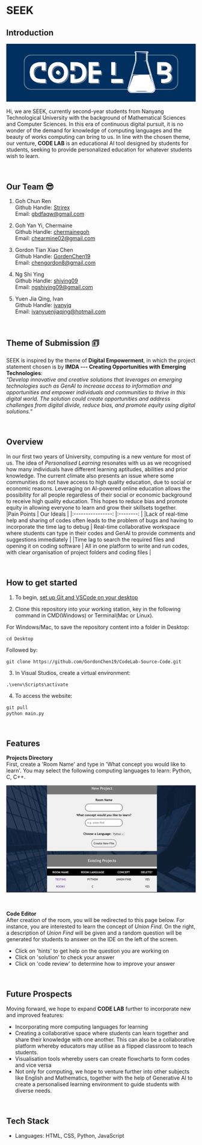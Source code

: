 # SEEK 

## Introduction
![CODE LAB](Website/static/CodeLabLogo.png)

Hi, we are SEEK, currently second-year students from Nanyang Technological University with the background of Mathematical Sciences and Computer Sciences. In this era of continuous digital pursuit, it is no wonder of the demand for knowledge of computing languages and the beauty of works computing can bring to us. In line with the chosen theme, our venture, **CODE LAB** is an educational AI tool designed by students for students, seeking to provide personalized education for whatever students wish to learn. 

<br>

## Our Team :sunglasses:
1. Goh Chun Ren 
<br> Github Handle: [Strirex](https://github.com/Strirex)
<br> Email: gbdfaqw@gmail.com

2. Goh Yan Yi, Chermaine
<br> Github Handle: [chermainegoh](https://github.com/chermainegoh)
<br> Email: chearmine02@gmail.com

3. Gordon Tian Xiao Chen
<br> Github Handle: [GordenChen19](https://github.com/GordonChen19) 
<br> Email: chengordon8@gmail.com

4. Ng Shi Ying
<br> Github Handle: [shiying09](https://github.com/shiying09)
<br> Email: ngshiying09@gmail.com

5. Yuen Jia Qing, Ivan
<br> Github Handle: [ivanyjq](https://github.com/ivanyjq)
<br> Email: ivanyuenjiaqing@hotmail.com 

<br>

## Theme of Submission 🗊 
SEEK is inspired by the theme of **Digital Empowerment**, in which the project statement chosen is by **IMDA --- Creating Opportunities with Emerging Technologies**: 
<br>
<em>"Develop innovative and creative solutions that leverages on emerging technologies such as GenAI to increase access to information and opportunities and empower individuals and communities to thrive in this digital world. The solution could create opportunities and address challenges from digital divide, reduce bias, and promote equity using digital solutions.” </em>

<br>

## Overview
In our first two years of University, computing is a new venture for most of us. The idea of <em>Personalised Learning</em> resonates with us as we recognised how many individuals have different learning aptitudes, abilities and prior knowledge. The current climate also presents an issue where some communities do not have access to high quality education, due to social or economic reasons. Leveraging on AI-powered online education allows the possibility for all people regardless of their social or economic background to receive high quality education. This hopes to reduce bias and promote equity in allowing everyone to learn and grow their skillsets together.
<br>
|Pain Points   			        | Our Ideals	                        | 
|:----------------:	            |:--------:	 	                                |
|Lack of real-time help and sharing of codes often leads to the problem of bugs and having to incorporate the time lag to debug   | Real-time collaborative workspace where students can type in their codes and GenAI to provide comments and suggestions immediately  | 
|Time lag to search the required files and opening it on coding software | All in one platform to write and run codes, with clear organisation of project folders and coding files | 	

<br>

## How to get started
1. To begin, [set up Git and VSCode on your desktop](https://www.jcchouinard.com/install-git-in-vscode/) 

2. Clone this repository into your working station, key in the following command in CMD(Windows) or Terminal(Mac or Linux). 

For Windows/Mac, to save the repository content into a folder in Desktop:
```
cd Desktop
```

Followed by: 
```
git clone https://github.com/GordonChen19/CodeLab-Source-Code.git
```

3. In Visual Studios, create a virtual environment: 
```
.\venv\Scripts\activate
```

4. To access the website:
```
git pull 
python main.py
```

<br>

## Features 
**Projects Directory** <br>
First, create a 'Room Name' and type in 'What concept you would like to learn'. You may select the following computing languages to learn: Python, C, C++. 

![Projects Directory](Website/static/CodeLabProjectsDirectory.png)

<br>

**Code Editor** <br>
After creation of the room, you will be redirected to this page below. For instance, you are interested to learn the concept of <em>Union Find</em>. On the right, a description of <em>Union Find</em> will be given and a random question will be generated for students to answer on the IDE on the left of the screen. 
<br>
- Click on 'hints' to get help on the question you are working on
- Click on 'solution' to check your answer
- Click on 'code review' to determine how to improve your answer    

<br>

## Future Prospects 
Moving forward, we hope to expand **CODE LAB** further to incorporate new and improved features: 
- Incorporating more computing languages for learning
- Creating a collaborative space where students can learn together and share their knowledge with one another. This can also be a collaborative platform whereby educators may utilise as a flipped classroom to teach students. 
- Visualisation tools whereby users can create flowcharts to form codes and vice versa 
- Not only for computing, we hope to venture further into other subjects like English and Mathematics, together with the help of Generative AI to create a personalised learning environment to guide students with diverse needs. 

<br>

## Tech Stack
- Languages: HTML, CSS, Python, JavaScript
